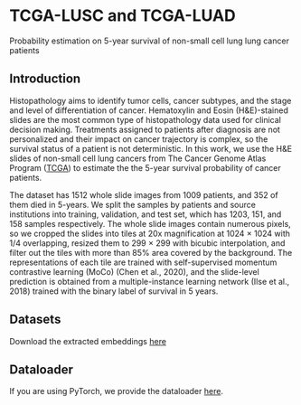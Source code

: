 # TCGA-LUSC and TCGA-LUAD 
Probability estimation on 5-year survival of non-small cell lung lung cancer patients

## Introduction
Histopathology aims to identify tumor cells, cancer subtypes, and
the stage and level of differentiation of cancer. Hematoxylin and Eosin (H&E)-stained slides are
the most common type of histopathology data used for clinical decision making. Treatments assigned to patients after diagnosis are not personalized and their
impact on cancer trajectory is complex, so the survival status of a patient is not deterministic. In
this work, we use the H&E slides of non-small cell lung cancers from The Cancer Genome Atlas
Program ([TCGA](portal.gdc.cancer.gov)) to estimate the the 5-year survival probability of cancer patients. 

The dataset has 1512 whole slide images
from 1009 patients, and 352 of them died in 5-years. We split the samples by patients and source
institutions into training, validation, and test set, which has 1203, 151, and 158 samples respectively.
The whole slide images contain numerous pixels, so we cropped the slides into tiles at 20x magnification at 1024 × 1024 with 1/4 overlapping, resized them to 299 × 299 with bicubic interpolation, and filter out the tiles with more than 85% area covered by the background. The representations of each tile
are trained with self-supervised momentum contrastive learning (MoCo) (Chen et al., 2020), and
the slide-level prediction is obtained from a multiple-instance learning network (Ilse et al., 2018)
trained with the binary label of survival in 5 years.

## Datasets

Download the extracted embeddings [here](https://drive.google.com/drive/folders/1d2mnR7esOvCUTSDgwCmihLiFpSAwlnM3?usp=sharing)

## Dataloader
If you are using PyTorch, we provide the dataloader [here](https://github.com/jackzhu727/deep-probability-estimation/blob/main/datasets/cancer_survival.py).

